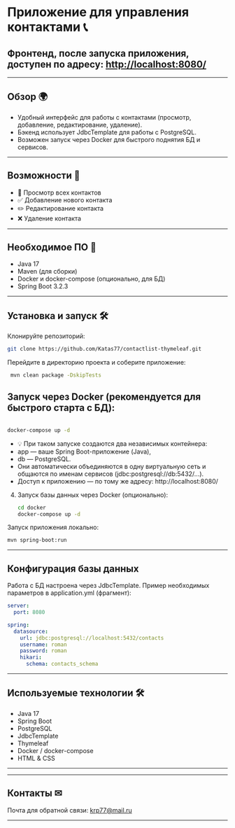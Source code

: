 # Приложение для управления контактами 📞

##  Фронтенд, после запуска приложения, доступен по адресу: [http://localhost:8080/](http://localhost:8080/)

---

## Обзор 🌍
- Удобный интерфейс для работы с контактами (просмотр, добавление, редактирование, удаление).
- Бэкенд использует JdbcTemplate для работы с PostgreSQL.
- Возможен запуск через Docker для быстрого поднятия БД и сервисов.

---

## Возможности 🚀
- 👥 Просмотр всех контактов
- ✅ Добавление нового контакта
- ✏️ Редактирование контакта
- ❌ Удаление контакта

---

## Необходимое ПО 🔧
- Java 17
- Maven (для сборки)
- Docker и docker-compose (опционально, для БД)
- Spring Boot 3.2.3

---

## Установка и запуск 🛠️

Клонируйте репозиторий:
   ```bash
   git clone https://github.com/Katas77/contactlist-thymeleaf.git
   ```
Перейдите в директорию проекта и соберите приложение:
   ```bash
    mvn clean package -DskipTests
   ```
## Запуск через Docker (рекомендуется для быстрого старта с БД):

   ```bash

docker-compose up -d
   ```
- 💡 При таком запуске создаются два независимых контейнера:
- app — ваше Spring Boot-приложение (Java),
- db — PostgreSQL.
- Они автоматически объединяются в одну виртуальную сеть и общаются по именам сервисов (jdbc:postgresql://db:5432/...).
- Доступ к приложению — по тому же адресу: http://localhost:8080/


4. Запуск базы данных через Docker (опционально):
   ```bash
   cd docker
   docker-compose up -d
   ```
Запуск приложения локально:
   ```bash
   mvn spring-boot:run
   ```

---

## Конфигурация базы данных
Работа с БД настроена через JdbcTemplate. Пример необходимых параметров в application.yml (фрагмент):

```yaml
server:
  port: 8080

spring:
  datasource:
    url: jdbc:postgresql://localhost:5432/contacts
    username: roman
    password: roman
    hikari:
      schema: contacts_schema
```

---

## Используемые технологии 🛠️
- Java 17
- Spring Boot
- PostgreSQL
- JdbcTemplate
- Thymeleaf
- Docker / docker-compose
- HTML & CSS

---



---

## Контакты ✉
Почта для обратной связи: [krp77@mail.ru](mailto:krp77@mail.ru)

---

